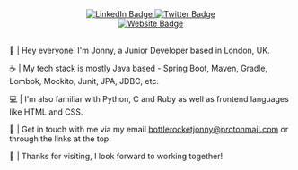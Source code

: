 <div id="badges" align="center">
  <a href="https://www.linkedin.com/in/jonny-coddington/">
    <img src="https://img.shields.io/badge/LinkedIn-blue?style=for-the-badge&logo=linkedin&logoColor=white" alt="LinkedIn Badge"/>
  </a>
  <a href="https://twitter.com/jonny__dev">
    <img src="https://img.shields.io/badge/Twitter-blue?style=for-the-badge&logo=twitter&logoColor=white" alt="Twitter Badge"/>
  </a><br>
  <a href="https://bottlerocketjonny.github.io/index.html">
    <img src="https://img.shields.io/badge/website-blue?style=for-the-badge&&logo=null&logoColor=white" alt="Website Badge"/>
  </a>
</div>




<br>

👋 | Hey everyone!  I'm Jonny, a Junior Developer based in London, UK.

☕ | My tech stack is mostly Java based - Spring Boot, Maven, Gradle, Lombok, Mockito, Junit, JPA, JDBC, etc.

💻 | I'm also familiar with Python, C and Ruby as well as frontend languages like HTML and CSS.

🚀 | Get in touch with me via my email bottlerocketjonny@protonmail.com or through the links at the top.

🌟 | Thanks for visiting, I look forward to working together!

<!---
bottlerocketjonny/bottlerocketjonny is a ✨ special ✨ repository because its `README.md` (this file) appears on your GitHub profile.
You can click the Preview link to take a look at your changes.
--->
